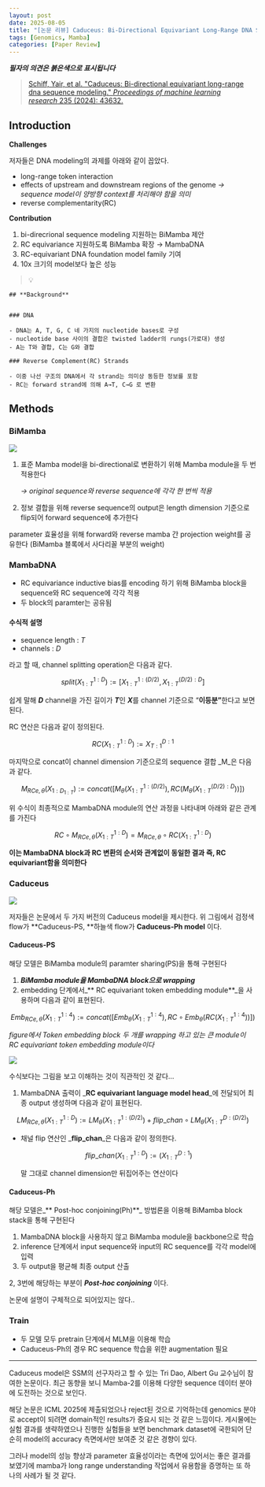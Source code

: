 ```yaml
---
layout: post
date: 2025-08-05
title: "[논문 리뷰] Caduceus: Bi-Directional Equivariant Long-Range DNA Sequence Modeling"
tags: [Genomics, Mamba]
categories: [Paper Review]
---
```


<span class="notion-red">_**필자의 의견은 붉은색으로 표시됩니다**_</span>


> [Schiff, Yair, et al. "Caduceus: Bi-directional equivariant long-range dna sequence modeling." ](https://pmc.ncbi.nlm.nih.gov/articles/PMC12189541/)[_Proceedings of machine learning research_](https://pmc.ncbi.nlm.nih.gov/articles/PMC12189541/)[ 235 (2024): 43632.](https://pmc.ncbi.nlm.nih.gov/articles/PMC12189541/)



## Introduction


**Challenges**


저자들은 DNA modeling의 과제를 아래와 같이 꼽았다.

- long-range token interaction
- effects of upstream and downstream regions of the genome 
_→ sequence model이 양방향 context를 처리해야 함을 의미_
- reverse complementarity(RC)

**Contribution**

1. bi-direcrional sequence modeling 지원하는 BiMamba 제안
1. RC equivariance 지원하도록 BiMamba 확장 → MambaDNA
1. RC-equivariant DNA foundation model family 기여
1. 10x 크기의 model보다 높은 성능

> 💡 


	## **Background**


	### DNA

	- DNA는 A, T, G, C 네 가지의 nucleotide bases로 구성
	- nucleotide base 사이의 결합은 twisted ladder의 rungs(가로대) 생성
	- A는 T와 결합, C는 G와 결합

	### Reverse Complement(RC) Strands

	- 이중 나선 구조의 DNA에서 각 strand는 의미상 동등한 정보를 포함
	- RC는 forward strand에 의해 A→T, C→G 로 변환


## Methods



### BiMamba


![](https://prod-files-secure.s3.us-west-2.amazonaws.com/542b861c-36a8-4051-84e5-8804b6728dba/2c247d59-7815-4980-99f0-8f0d21f445a7/image.png?X-Amz-Algorithm=AWS4-HMAC-SHA256&X-Amz-Content-Sha256=UNSIGNED-PAYLOAD&X-Amz-Credential=ASIAZI2LB466TIPGOTMQ%2F20250918%2Fus-west-2%2Fs3%2Faws4_request&X-Amz-Date=20250918T140110Z&X-Amz-Expires=3600&X-Amz-Security-Token=IQoJb3JpZ2luX2VjEEQaCXVzLXdlc3QtMiJHMEUCIEcDmnBi%2FQT6Ir7yvsx9ljuLZALVjOHcWGUGrw51cLjBAiEAqAT%2F7VxJD48nwOif37fuxLJiBwotbzaZlBjCgu6NcWIqiAQIvf%2F%2F%2F%2F%2F%2F%2F%2F%2F%2FARAAGgw2Mzc0MjMxODM4MDUiDGSlSXl8UtBMPF2h6CrcA3WFnlMGGfnk723mQE76i1FZdJvt3Ujr0lbn%2FWy1mc%2BbyONZKLY8J8DVFJsQLgeRJORN4PfrqFMLykvQwO61bw5o%2BJ%2BW209bJKMt%2B9lo%2FCRSPTzJ7Isd21B2yENy3KHdOUjHb4%2Fyt%2BLTddjYuAbJUwrAkBUlB4%2FYlbngFjXvQ9vlocRicTSJlSRrBh7PmmpQ%2F8MNAfbt5ZYTclK3s4G0hXmbQaOY3UJBuP5GJ96cxbo2udVJxKVqwR0CYH2sxye0D37lNhx5i%2FHCB%2F%2FeGqmSrpGYfvc%2B%2BCdnRcOYEt%2FH1td%2BgIl%2FDve6BDowiEwyGScOPHjEqSudY8MA6ppXoVDSM8RvBcAognkIGbZYd8XCTwiCgDVgKmP%2B7iey4qRf%2B6a92Sp04piY%2BfdHjiqUku5rKTVlwDU1%2BbXgG2bbK%2FN5y9DTMIM4VWonOifkYuxPiHs3YXEt7Gn0jRHZnN56r6lMjYJMacOigVwrLx5N6BxKJRnfHSJeE6ijNgKWNjzSLaU%2BGHl5qmtPt5Hoxmix4uYKtyPV1%2BsJ0xYo3Gh8tDj%2BMcbFzvD%2BvyQZY7RbRbAa%2FGXqRbhOr0nVoRmX67LDiFM8wg6fKvOgi4Q0n1MekOt1jOfMHG2aYblxgwLBN5I0MILar8YGOqUBaY6jYIsAbnxc4bNnTtqmA%2BHrOIX8G%2BiCxw4yGc6jBqoUxgqqouUiZ%2B7XyWTOv62i1We%2FYu36tgSPgIXlfixkvf3YOUuheL4uYyikNb8rSVisiIhro9OdArkgjr2b20A07xnZ7O6evXX7aoMQ%2BcUyhPN3lDeXwQh7ueIRrp7db91yUdPNFE9IxS%2FMRKjDBD%2BVZGunKNmcziCcskKJpBIqgjgUWtXI&X-Amz-Signature=05347f6d7e1c330228beac61fb295c133097d688770915d676e3a8bda6789b1c&X-Amz-SignedHeaders=host&x-amz-checksum-mode=ENABLED&x-id=GetObject)

1. 표준 Mamba model을 bi-directional로 변환하기 위해 Mamba module을 두 번 적용한다

	_→ original sequence와 reverse sequence에 각각 한 번씩 적용_

1. 정보 결합을 위해 reverse sequence의 output은 length dimension 기준으로 flip되어 forward sequence에 추가한다

parameter 효율성을 위해 forward와 reverse mamba 간 projection weight를 공유한다 (BiMamba 블록에서 사다리꼴 부분의 weight)



### MambaDNA

- RC equivariance inductive bias를 encoding 하기 위해 BiMamba block을 sequence와 RC sequence에 각각 적용
- 두 block의 paramter는 공유됨


#### 수식적 설명

- sequence length : _T_
- channels : _D_

라고 할 때,  channel splitting operation은 다음과 같다.


$$
split(X^{1:D}_{1:T}):=[X^{1:(D/2)}_{1:T},X^{(D/2):D}_{1:T}]
$$


<span class="notion-red">쉽게 말해 </span><span class="notion-red">_**D**_</span><span class="notion-red"> channel을 가진 길이가 </span><span class="notion-red">_**T**_</span><span class="notion-red">인 </span><span class="notion-red">_**X**_</span><span class="notion-red">를 channel 기준으로 “</span><span class="notion-red">**이등분”**</span><span class="notion-red">한다고 보면 된다.</span>


RC 연산은 다음과 같이 정의된다.


$$
RC(X^{1:D}_{1:T}):=X^{D:1}_{T:1}
$$


마지막으로 concat이 channel dimension 기준으로의 sequence 결합 _M_은 다음과 같다.


$$
M_{RCe,\theta}(X_{1:D_{1:T}}):=concat([M_{\theta}(X^{1:(D/2)}_{1:T}),RC(M_{\theta}(X^{(D/2):D}_{1:T}))])
$$


위 수식이 최종적으로 MambaDNA module의 연산 과정을 나타내며 아래와 같은 관계를 가진다


$$
RC\circ M_{RCe,\theta}(X^{1:D}_{1:T}) = M_{RCe,\theta} \circ RC(X^{1:D}_{1:T})
$$


**이는 MambaDNA block과 RC 변환의 순서와 관계없이 동일한 결과 즉, RC equivariant함을 의미한다**



### Caduceus


![](https://prod-files-secure.s3.us-west-2.amazonaws.com/542b861c-36a8-4051-84e5-8804b6728dba/f94a60d7-8145-473b-aef9-7c68d3ec604a/image.png?X-Amz-Algorithm=AWS4-HMAC-SHA256&X-Amz-Content-Sha256=UNSIGNED-PAYLOAD&X-Amz-Credential=ASIAZI2LB466TIPGOTMQ%2F20250918%2Fus-west-2%2Fs3%2Faws4_request&X-Amz-Date=20250918T140110Z&X-Amz-Expires=3600&X-Amz-Security-Token=IQoJb3JpZ2luX2VjEEQaCXVzLXdlc3QtMiJHMEUCIEcDmnBi%2FQT6Ir7yvsx9ljuLZALVjOHcWGUGrw51cLjBAiEAqAT%2F7VxJD48nwOif37fuxLJiBwotbzaZlBjCgu6NcWIqiAQIvf%2F%2F%2F%2F%2F%2F%2F%2F%2F%2FARAAGgw2Mzc0MjMxODM4MDUiDGSlSXl8UtBMPF2h6CrcA3WFnlMGGfnk723mQE76i1FZdJvt3Ujr0lbn%2FWy1mc%2BbyONZKLY8J8DVFJsQLgeRJORN4PfrqFMLykvQwO61bw5o%2BJ%2BW209bJKMt%2B9lo%2FCRSPTzJ7Isd21B2yENy3KHdOUjHb4%2Fyt%2BLTddjYuAbJUwrAkBUlB4%2FYlbngFjXvQ9vlocRicTSJlSRrBh7PmmpQ%2F8MNAfbt5ZYTclK3s4G0hXmbQaOY3UJBuP5GJ96cxbo2udVJxKVqwR0CYH2sxye0D37lNhx5i%2FHCB%2F%2FeGqmSrpGYfvc%2B%2BCdnRcOYEt%2FH1td%2BgIl%2FDve6BDowiEwyGScOPHjEqSudY8MA6ppXoVDSM8RvBcAognkIGbZYd8XCTwiCgDVgKmP%2B7iey4qRf%2B6a92Sp04piY%2BfdHjiqUku5rKTVlwDU1%2BbXgG2bbK%2FN5y9DTMIM4VWonOifkYuxPiHs3YXEt7Gn0jRHZnN56r6lMjYJMacOigVwrLx5N6BxKJRnfHSJeE6ijNgKWNjzSLaU%2BGHl5qmtPt5Hoxmix4uYKtyPV1%2BsJ0xYo3Gh8tDj%2BMcbFzvD%2BvyQZY7RbRbAa%2FGXqRbhOr0nVoRmX67LDiFM8wg6fKvOgi4Q0n1MekOt1jOfMHG2aYblxgwLBN5I0MILar8YGOqUBaY6jYIsAbnxc4bNnTtqmA%2BHrOIX8G%2BiCxw4yGc6jBqoUxgqqouUiZ%2B7XyWTOv62i1We%2FYu36tgSPgIXlfixkvf3YOUuheL4uYyikNb8rSVisiIhro9OdArkgjr2b20A07xnZ7O6evXX7aoMQ%2BcUyhPN3lDeXwQh7ueIRrp7db91yUdPNFE9IxS%2FMRKjDBD%2BVZGunKNmcziCcskKJpBIqgjgUWtXI&X-Amz-Signature=efb51747e62355976cee1094b6e5ec943c37a29160340b138e1c0e5886bcbfa3&X-Amz-SignedHeaders=host&x-amz-checksum-mode=ENABLED&x-id=GetObject)


저자들은 논문에서 두 가지 버전의 Caduceus model을 제시한다. 위 그림에서 검정색 flow가 **Caduceus-PS, **하늘색 flow가 **Caduceus-Ph model** 이다.



#### Caduceus-PS


해당 모델은 BiMamba module의 paramter sharing(PS)을 통해 구현된다

1. _**BiMamba module을 MambaDNA block으로 wrapping**_
1. embedding 단계에서_** RC equivariant token embedding module**_을 사용하며 다음과 같이 표현된다.

$$
Emb_{RCe,\theta}(X^{1:4}_{1:T}):=concat([Emb_{\theta}(X^{1:4}_{1:T}),RC \circ Emb_{\theta}(RC(X^{1:4}_{1:T}))])
$$


_figure에서 Token embedding block 두 개를 wrapping 하고 있는 큰 module이 RC equivariant token embedding module이다_


![](https://prod-files-secure.s3.us-west-2.amazonaws.com/542b861c-36a8-4051-84e5-8804b6728dba/b175e4da-71eb-4e91-8c23-a06dabe673c9/image.png?X-Amz-Algorithm=AWS4-HMAC-SHA256&X-Amz-Content-Sha256=UNSIGNED-PAYLOAD&X-Amz-Credential=ASIAZI2LB466TIPGOTMQ%2F20250918%2Fus-west-2%2Fs3%2Faws4_request&X-Amz-Date=20250918T140110Z&X-Amz-Expires=3600&X-Amz-Security-Token=IQoJb3JpZ2luX2VjEEQaCXVzLXdlc3QtMiJHMEUCIEcDmnBi%2FQT6Ir7yvsx9ljuLZALVjOHcWGUGrw51cLjBAiEAqAT%2F7VxJD48nwOif37fuxLJiBwotbzaZlBjCgu6NcWIqiAQIvf%2F%2F%2F%2F%2F%2F%2F%2F%2F%2FARAAGgw2Mzc0MjMxODM4MDUiDGSlSXl8UtBMPF2h6CrcA3WFnlMGGfnk723mQE76i1FZdJvt3Ujr0lbn%2FWy1mc%2BbyONZKLY8J8DVFJsQLgeRJORN4PfrqFMLykvQwO61bw5o%2BJ%2BW209bJKMt%2B9lo%2FCRSPTzJ7Isd21B2yENy3KHdOUjHb4%2Fyt%2BLTddjYuAbJUwrAkBUlB4%2FYlbngFjXvQ9vlocRicTSJlSRrBh7PmmpQ%2F8MNAfbt5ZYTclK3s4G0hXmbQaOY3UJBuP5GJ96cxbo2udVJxKVqwR0CYH2sxye0D37lNhx5i%2FHCB%2F%2FeGqmSrpGYfvc%2B%2BCdnRcOYEt%2FH1td%2BgIl%2FDve6BDowiEwyGScOPHjEqSudY8MA6ppXoVDSM8RvBcAognkIGbZYd8XCTwiCgDVgKmP%2B7iey4qRf%2B6a92Sp04piY%2BfdHjiqUku5rKTVlwDU1%2BbXgG2bbK%2FN5y9DTMIM4VWonOifkYuxPiHs3YXEt7Gn0jRHZnN56r6lMjYJMacOigVwrLx5N6BxKJRnfHSJeE6ijNgKWNjzSLaU%2BGHl5qmtPt5Hoxmix4uYKtyPV1%2BsJ0xYo3Gh8tDj%2BMcbFzvD%2BvyQZY7RbRbAa%2FGXqRbhOr0nVoRmX67LDiFM8wg6fKvOgi4Q0n1MekOt1jOfMHG2aYblxgwLBN5I0MILar8YGOqUBaY6jYIsAbnxc4bNnTtqmA%2BHrOIX8G%2BiCxw4yGc6jBqoUxgqqouUiZ%2B7XyWTOv62i1We%2FYu36tgSPgIXlfixkvf3YOUuheL4uYyikNb8rSVisiIhro9OdArkgjr2b20A07xnZ7O6evXX7aoMQ%2BcUyhPN3lDeXwQh7ueIRrp7db91yUdPNFE9IxS%2FMRKjDBD%2BVZGunKNmcziCcskKJpBIqgjgUWtXI&X-Amz-Signature=1cf82f0c8b73a7256c83fcdb275377654f617803ac79a23b1802f5d61961383a&X-Amz-SignedHeaders=host&x-amz-checksum-mode=ENABLED&x-id=GetObject)


<span class="notion-red">수식보다는 그림을 보고 이해하는 것이 직관적인 것 같다…</span>

1. MambaDNA 출력이 _**RC equivariant language model head**_에 전달되어 최종 output 생성하며 다음과 같이 표현된다.

$$
LM_{RCe,\theta}(X^{1:D}_{1:T}):= LM_{\theta}(X^{1:(D/2)}_{1:T})+flip\_chan\circ LM_{\theta}(X^{D:(D/2)}_{1:T})
$$

- 채널 flip 연산인 _**flip\_chan**_은 다음과 같이 정의한다.

	$$
	flip\_chan(X^{1:D}_{1:T}):=(X^{D:1}_{1:T})
	$$


	말 그대로 channel dimension만 뒤집어주는 연산이다



#### Caduceus-Ph


해당 모델은_** Post-hoc conjoining(Ph)**_ 방법론을 이용해 BiMamba block stack을 통해 구현된다

1. MambaDNA block을 사용하지 않고 BiMamba module을 backbone으로 학습
1. inference 단계에서 input sequence와 input의 RC sequence를 각각 model에 입력
1. 두 output을 평균해 최종 output 산출

2, 3번에 해당하는 부분이 _**Post-hoc conjoining**_ 이다.


<span class="notion-red">논문에 설명이 구체적으로 되어있지는 않다..</span>



### Train

- 두 모델 모두 pretrain 단계에서 MLM을 이용해 학습
- Caduceus-Ph의 경우 RC sequence 학습을 위한 augmentation 필요

---


<span class="notion-red">Caduceus model은 SSM의 선구자라고 할 수 있는 Tri Dao, Albert Gu 교수님이 참여한 논문이다. 최근 동향을 보니 Mamba-2를 이용해 다양한 sequence 데이터 분야에 도전하는 것으로 보인다.</span>


<span class="notion-red">해당 논문은 ICML 2025에 제출되었으나 reject된 것으로 기억하는데 genomics 분야로 accept이 되려면 domain적인 results가 중요시 되는 것 같은 느낌이다. 게시물에는 실험 결과를 생략하였으나 진행한 실험들을 보면 benchmark dataset에 국한되어 단순히 model의 accuracy 측면에서만 보여준 것 같은 경향이 있다.</span>


<span class="notion-red">그러나 model의 성능 향상과 parameter 효율성이라는 측면에 있어서는 좋은 결과를 보였기에 mamba가 long range understanding 작업에서 유용함을 증명하는 또 하나의 사례가 될 것 같다.</span>

